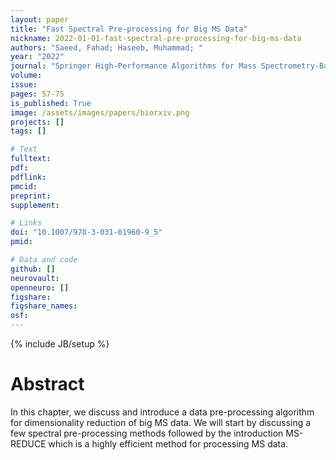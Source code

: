 ```yaml
---
layout: paper
title: "Fast Spectral Pre-processing for Big MS Data"
nickname: 2022-01-01-fast-spectral-pre-processing-for-big-ms-data
authors: "Saeed, Fahad; Haseeb, Muhammad; "
year: "2022"
journal: "Springer High-Performance Algorithms for Mass Spectrometry-Based Omics"
volume: 
issue:
pages: 57-75
is_published: True
image: /assets/images/papers/biorxiv.png
projects: []
tags: []

# Text
fulltext:
pdf:
pdflink:
pmcid:
preprint: 
supplement:

# Links
doi: "10.1007/978-3-031-01960-9_5"
pmid:

# Data and code
github: []
neurovault:
openneuro: []
figshare:
figshare_names:
osf:
---
```

{% include JB/setup %}

# Abstract

In this chapter, we discuss and introduce a data pre-processing algorithm for dimensionality reduction of big MS data. We will start by discussing a few spectral pre-processing methods followed by the introduction MS-REDUCE which is a highly efficient method for processing MS data.

